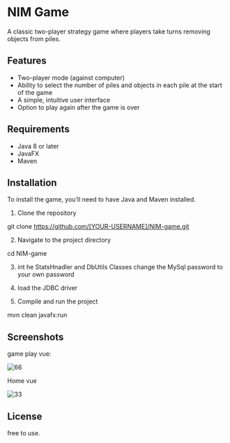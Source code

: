 # NIM Game
A classic two-player strategy game where players take turns removing objects from piles. 

## Features
- Two-player mode (against computer)
- Ability to select the number of piles and objects in each pile at the start of the game
- A simple, intuitive user interface
- Option to play again after the game is over

## Requirements
- Java 8 or later
- JavaFX
- Maven

## Installation
To install the game, you'll need to have Java and Maven installed. 

1. Clone the repository

git clone https://github.com/[YOUR-USERNAME]/NIM-game.git

2. Navigate to the project directory

cd NIM-game


3. int he StatsHnadler and DbUtils Classes change the MySql password to your own password

4. load the JDBC driver

5. Compile and run the project

mvn clean javafx:run



## Screenshots
game play vue:

![66](https://user-images.githubusercontent.com/102383731/215564726-b333cdbd-36d8-41a6-9a3d-d6466ec4db80.PNG)


Home vue

![33](https://user-images.githubusercontent.com/102383731/215564759-35a63dfa-2bd0-4c50-b0c5-1409b8577e35.PNG)



## License
free to use.
